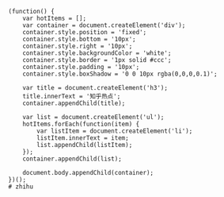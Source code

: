 
    (function() {
        var hotItems = [];
        var container = document.createElement('div');
        container.style.position = 'fixed';
        container.style.bottom = '10px';
        container.style.right = '10px';
        container.style.backgroundColor = 'white';
        container.style.border = '1px solid #ccc';
        container.style.padding = '10px';
        container.style.boxShadow = '0 0 10px rgba(0,0,0,0.1)';
        
        var title = document.createElement('h3');
        title.innerText = '知乎热点';
        container.appendChild(title);
        
        var list = document.createElement('ul');
        hotItems.forEach(function(item) {
            var listItem = document.createElement('li');
            listItem.innerText = item;
            list.appendChild(listItem);
        });
        container.appendChild(list);
        
        document.body.appendChild(container);
    })();
    # zhihu
